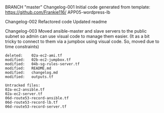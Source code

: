 BRANCH "master" 
Changelog-001
    Initial code generated from template: https://github.com/Frankie116/
    APP05-wordpress-lb


Changelog-002
    Refactored code
    Updated readme

Changelog-003
    Moved ansible-master and slave servers to the public subnet so admin can use visual code to manage them easier.
    (It as a bit tricky to connect to them via a jumpbox using visual code. So, moved due to time constraints)

    deleted:    02a-ec2-ami.tf
    modified:   02b-ec2-jumpbox.tf
    modified:   04b-sg-rules-server.tf
    modified:   README.md
    modified:   changelog.md
    modified:   outputs.tf

    Untracked files:
    02a-ec2-ansible.tf
    02a-ec2-server.tf
    06d-route53-record-ansible.tf
    06d-route53-record-lb.tf
    06d-route53-record-server.tf